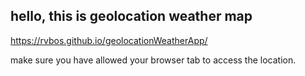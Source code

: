 ## hello, this is geolocation weather map

https://rvbos.github.io/geolocationWeatherApp/

make sure you have allowed your browser tab to access the location.
